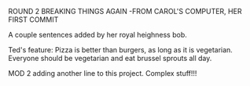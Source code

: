 ROUND 2 BREAKING THINGS AGAIN -FROM CAROL'S COMPUTER, HER FIRST COMMIT


A couple sentences added by her royal heighness bob.

Ted's feature:
Pizza is better than burgers, as long as it is vegetarian. Everyone should be vegetarian and eat brussel sprouts all day.

MOD 2
adding another line to this project. Complex stuff!!! 